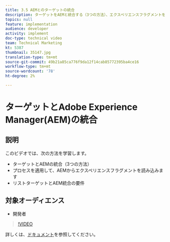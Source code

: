 ```yaml
---
title: 3.5 AEMとのターゲットの統合
description: ターゲットをAEMと統合する（3つの方法）、エクスペリエンスフラグメントをAEM、リストターゲットおよびAEM統合の要件から読み込むためのプロセスを適用します。
topics: null
feature: implementation
audience: developer
activity: implement
doc-type: technical video
team: Technical Marketing
kt: 5387
thumbnail: 35147.jpg
translation-type: tm+mt
source-git-commit: 49b21a85ca776f9da12f14cab85772395ba4ce16
workflow-type: tm+mt
source-wordcount: '78'
ht-degree: 2%

---
```



# ターゲットとAdobe Experience Manager(AEM)の統合

## 説明

このビデオでは、次の方法を学習します。

* ターゲットとAEMの統合（3つの方法）
* プロセスを適用して、AEMからエクスペリエンスフラグメントを読み込みます
* リストターゲットとAEM統合の要件

## 対象オーディエンス

* 開発者

>[!VIDEO](https://video.tv.adobe.com/v/35147/?quality=12)

詳しくは、[ドキュメント](https://docs.adobe.com/content/help/en/target/using/experiences/offers/aem-experience-fragments.html)を参照してください。
